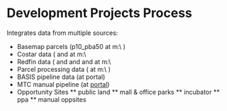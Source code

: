 # Development Projects Process


Integrates data from multiple sources:
* Basemap parcels (p10_pba50 at m:\ )
* Costar data ( and at m:\
* Redfin data ( and and and at m:\
* Parcel processing data ( at m:\ )
* BASIS pipeline data (at portal)
* MTC manual pipeline (at [portal](https://arcgis.ad.mtc.ca.gov/portal/home/item.html?id=3a85a3dbfbbb44f3b9250930b685f570))
* Opportunity Sites
** public land 
** mall & office parks
** incubator
** ppa
** manual oppsites


